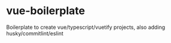 # vue-boilerplate
Boilerplate to create vue/typescript/vuetify projects, also adding husky/commitlint/eslint
